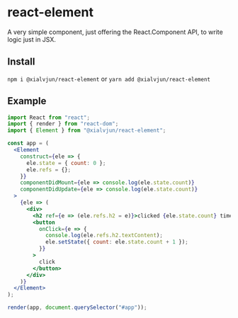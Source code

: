 # react-element
A very simple component, just offering the React.Component API, to write logic just in JSX.

## Install
`npm i @xialvjun/react-element` or `yarn add @xialvjun/react-element`

## Example

```jsx
import React from "react";
import { render } from "react-dom";
import { Element } from "@xialvjun/react-element";

const app = (
  <Element
    construct={ele => {
      ele.state = { count: 0 };
      ele.refs = {};
    }}
    componentDidMount={ele => console.log(ele.state.count)}
    componentDidUpdate={ele => console.log(ele.state.count)}
  >
    {ele => (
      <div>
        <h2 ref={e => (ele.refs.h2 = e)}>clicked {ele.state.count} times</h2>
        <button
          onClick={e => {
            console.log(ele.refs.h2.textContent);
            ele.setState({ count: ele.state.count + 1 });
          }}
        >
          click
        </button>
      </div>
    )}
  </Element>
);

render(app, document.querySelector("#app"));
```
